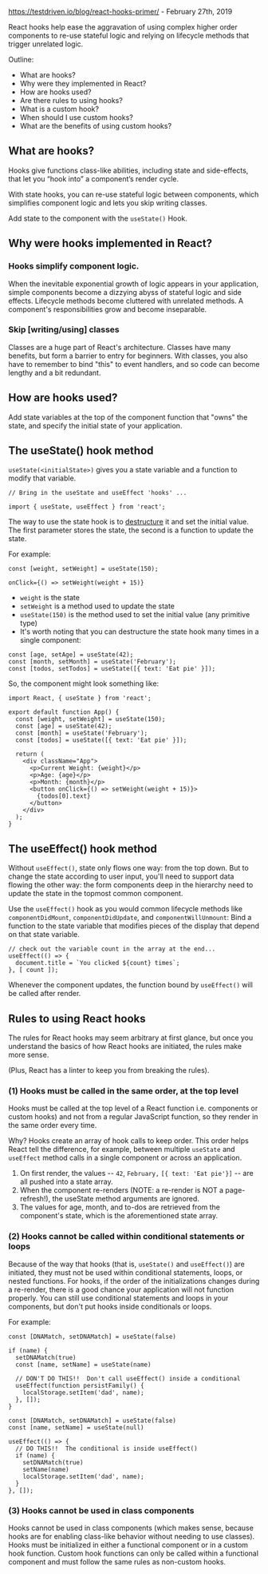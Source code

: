 https://testdriven.io/blog/react-hooks-primer/ - February 27th, 2019

React hooks help ease the aggravation of using complex higher order components to re-use stateful logic and relying on lifecycle methods that trigger unrelated logic.

Outline:
- What are hooks?
- Why were they implemented in React?
- How are hooks used?
- Are there rules to using hooks?
- What is a custom hook?
- When should I use custom hooks?
- What are the benefits of using custom hooks?

## What are hooks?
Hooks give functions class-like abilities, including state and side-effects, that let you “hook into” a component’s render cycle.

With state hooks, you can re-use stateful logic between components, which simplifies component logic and lets you skip writing classes.

Add state to the component with the `useState()` Hook.

## Why were hooks implemented in React?

### Hooks simplify component logic.
When the inevitable exponential growth of logic appears in your application, simple components become a dizzying abyss of stateful logic and side effects. Lifecycle methods become cluttered with unrelated methods. A component's responsibilities grow and become inseparable.

### Skip [writing/using] classes
Classes are a huge part of React's architecture.  Classes have many benefits, but form a barrier to entry for beginners. With classes, you also have to remember to bind "this" to event handlers, and so code can become lengthy and a bit redundant.

## How are hooks used?
Add state variables at the top of the component function that "owns" the state, and specify the initial state of your application.

## The useState() hook method
`useState(<initialState>)` gives you a state variable and a function to modify that variable.
```
// Bring in the useState and useEffect 'hooks' ...

import { useState, useEffect } from 'react';
```

The way to use the state hook is to [destructure](/es6/destructuring.html) it and set the initial value. The first parameter stores the state, the second is a function to update the state.

For example:

```
const [weight, setWeight] = useState(150);

onClick={() => setWeight(weight + 15)}
```

- `weight` is the state
- `setWeight` is a method used to update the state
- `useState(150)` is the method used to set the initial value (any primitive type)
- It's worth noting that you can destructure the state hook many times in a single component:

```
const [age, setAge] = useState(42);
const [month, setMonth] = useState('February');
const [todos, setTodos] = useState([{ text: 'Eat pie' }]);
```

So, the component might look something like:

```
import React, { useState } from 'react';

export default function App() {
  const [weight, setWeight] = useState(150);
  const [age] = useState(42);
  const [month] = useState('February');
  const [todos] = useState([{ text: 'Eat pie' }]);

  return (
    <div className="App">
      <p>Current Weight: {weight}</p>
      <p>Age: {age}</p>
      <p>Month: {month}</p>
      <button onClick={() => setWeight(weight + 15)}>
        {todos[0].text}
      </button>
    </div>
  );
}
```

## The useEffect() hook method
Without `useEffect()`, state only flows one way: from the top down.  But to change the state according to user input, you'll need to support data flowing the other way: the form components deep in the hierarchy need to update the state in the topmost common component.

Use the `useEffect()` hook as you would common lifecycle methods like `componentDidMount`, `componentDidUpdate`, and `componentWillUnmount`:  Bind a function to the state variable that modifies pieces of the display that depend on that state variable.

```
// check out the variable count in the array at the end...
useEffect(() => {
  document.title = `You clicked ${count} times`;
}, [ count ]);
```

Whenever the component updates, the function bound by `useEffect()` will be called after render.

## Rules to using React hooks
The rules for React hooks may seem arbitrary at first glance, but once you understand the basics of how React hooks are initiated, the rules make more sense.

(Plus, React has a linter to keep you from breaking the rules).

### (1) Hooks must be called in the same order, at the top level
Hooks must be called at the top level of a React function i.e. components or custom hooks) and not from a regular JavaScript function, so they render in the same order every time.

Why?  Hooks create an array of hook calls to keep order. This order helps React tell the difference, for example, between multiple `useState` and `useEffect` method calls in a single component or across an application.

1. On first render, the values -- `42`, `February,` `[{ text: 'Eat pie'}]` -- are all pushed into a state array.
2. When the component re-renders (NOTE: a re-render is NOT a page-refresh!), the useState method arguments are ignored.
3. The values for age, month, and to-dos are retrieved from the component's state, which is the aforementioned state array.


### (2) Hooks cannot be called within conditional statements or loops

Because of the way that hooks (that is, `useState()` and `useEffect()`) are initiated, they must not be used within conditional statements, loops, or nested functions. For hooks, if the order of the initializations changes during a re-render, there is a good chance your application will not function properly. You can still use conditional statements and loops in your components, but don't put hooks inside conditionals or loops.

For example:

```
const [DNAMatch, setDNAMatch] = useState(false)

if (name) {
  setDNAMatch(true)
  const [name, setName] = useState(name)

  // DON'T DO THIS!!  Don't call useEffect() inside a conditional
  useEffect(function persistFamily() {
    localStorage.setItem('dad', name);
  }, []);
}
```

```
const [DNAMatch, setDNAMatch] = useState(false)
const [name, setName] = useState(null)

useEffect(() => {
  // DO THIS!!  The conditional is inside useEffect()
  if (name) {
    setDNAMatch(true)
    setName(name)
    localStorage.setItem('dad', name);
  }
}, []);
```

### (3) Hooks cannot be used in class components
Hooks cannot be used in class components (which makes sense, because hooks are for enabling class-like behavior without needing to use classes).  Hooks must be initialized in either a functional component or in a custom hook function. Custom hook functions can only be called within a functional component and must follow the same rules as non-custom hooks.

